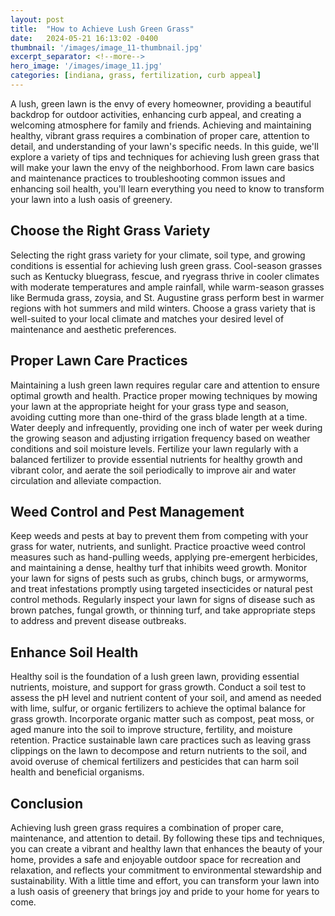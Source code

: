 ```yaml
---
layout: post
title:  "How to Achieve Lush Green Grass"
date:   2024-05-21 16:13:02 -0400
thumbnail: '/images/image_11-thumbnail.jpg'
excerpt_separator: <!--more-->
hero_image: '/images/image_11.jpg'
categories: [indiana, grass, fertilization, curb appeal]
---
```

A lush, green lawn is the envy of every homeowner, providing a beautiful backdrop for outdoor activities, enhancing curb appeal, and creating a welcoming atmosphere for family and friends. <!--more-->Achieving and maintaining healthy, vibrant grass requires a combination of proper care, attention to detail, and understanding of your lawn's specific needs. In this guide, we'll explore a variety of tips and techniques for achieving lush green grass that will make your lawn the envy of the neighborhood. From lawn care basics and maintenance practices to troubleshooting common issues and enhancing soil health, you'll learn everything you need to know to transform your lawn into a lush oasis of greenery.

## Choose the Right Grass Variety
Selecting the right grass variety for your climate, soil type, and growing conditions is essential for achieving lush green grass. Cool-season grasses such as Kentucky bluegrass, fescue, and ryegrass thrive in cooler climates with moderate temperatures and ample rainfall, while warm-season grasses like Bermuda grass, zoysia, and St. Augustine grass perform best in warmer regions with hot summers and mild winters. Choose a grass variety that is well-suited to your local climate and matches your desired level of maintenance and aesthetic preferences.

## Proper Lawn Care Practices
Maintaining a lush green lawn requires regular care and attention to ensure optimal growth and health. Practice proper mowing techniques by mowing your lawn at the appropriate height for your grass type and season, avoiding cutting more than one-third of the grass blade length at a time. Water deeply and infrequently, providing one inch of water per week during the growing season and adjusting irrigation frequency based on weather conditions and soil moisture levels. Fertilize your lawn regularly with a balanced fertilizer to provide essential nutrients for healthy growth and vibrant color, and aerate the soil periodically to improve air and water circulation and alleviate compaction.

## Weed Control and Pest Management
Keep weeds and pests at bay to prevent them from competing with your grass for water, nutrients, and sunlight. Practice proactive weed control measures such as hand-pulling weeds, applying pre-emergent herbicides, and maintaining a dense, healthy turf that inhibits weed growth. Monitor your lawn for signs of pests such as grubs, chinch bugs, or armyworms, and treat infestations promptly using targeted insecticides or natural pest control methods. Regularly inspect your lawn for signs of disease such as brown patches, fungal growth, or thinning turf, and take appropriate steps to address and prevent disease outbreaks.

## Enhance Soil Health
Healthy soil is the foundation of a lush green lawn, providing essential nutrients, moisture, and support for grass growth. Conduct a soil test to assess the pH level and nutrient content of your soil, and amend as needed with lime, sulfur, or organic fertilizers to achieve the optimal balance for grass growth. Incorporate organic matter such as compost, peat moss, or aged manure into the soil to improve structure, fertility, and moisture retention. Practice sustainable lawn care practices such as leaving grass clippings on the lawn to decompose and return nutrients to the soil, and avoid overuse of chemical fertilizers and pesticides that can harm soil health and beneficial organisms.

## Conclusion
Achieving lush green grass requires a combination of proper care, maintenance, and attention to detail. By following these tips and techniques, you can create a vibrant and healthy lawn that enhances the beauty of your home, provides a safe and enjoyable outdoor space for recreation and relaxation, and reflects your commitment to environmental stewardship and sustainability. With a little time and effort, you can transform your lawn into a lush oasis of greenery that brings joy and pride to your home for years to come.
